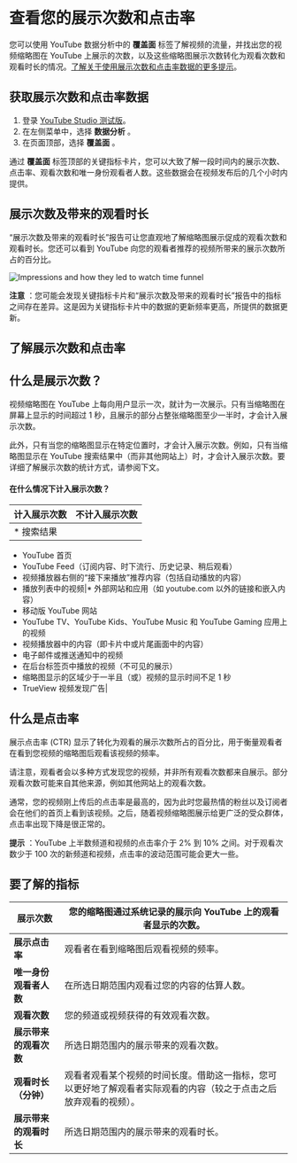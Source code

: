 # 查看您的展示次数和点击率

您可以使用 YouTube 数据分析中的 **覆盖面** 标签了解视频的流量，并找出您的视频缩略图在 YouTube 上展示的次数，以及这些缩略图展示次数转化为观看次数和观看时长的情况。[了解关于使用展示次数和点击率数据的更多提示](https://support.google.com/youtube/answer/7628154)。

## 获取展示次数和点击率数据

1. 登录 [YouTube Studio 测试版](https://studio.youtube.com/)。
2. 在左侧菜单中，选择 **数据分析** 。
3. 在页面顶部，选择 **覆盖面** 。

通过 **覆盖面** 标签顶部的关键指标卡片，您可以大致了解一段时间内的展示次数、点击率、观看次数和唯一身份观看者人数。这些数据会在视频发布后的几个小时内提供。

## 展示次数及带来的观看时长

“展示次数及带来的观看时长”报告可让您直观地了解缩略图展示促成的观看次数和观看时长。您还可以看到 YouTube 向您的观看者推荐的视频所带来的展示次数所占的百分比。

![Impressions and how they led to watch time funnel](https://lh3.googleusercontent.com/kHHmzgm7fl6DC1C7-ilkMQwywxYi1mchfeRzYj74vfbUOVmmPpJXPBWn5OroRgI-O0E=w350 "Impressions and how they led to watch time funnel")

**注意** ：您可能会发现关键指标卡片和“展示次数及带来的观看时长”报告中的指标之间存在差异。这是因为关键指标卡片中的数据的更新频率更高，所提供的数据更新。

## 了解展示次数和点击率

## 什么是展示次数？

视频缩略图在 YouTube 上每向用户显示一次，就计为一次展示。只有当缩略图在屏幕上显示的时间超过 1 秒，且展示的部分占整张缩略图至少一半时，才会计入展示次数。

此外，只有当您的缩略图显示在特定位置时，才会计入展示次数。例如，只有当缩略图显示在 YouTube 搜索结果中（而非其他网站上）时，才会计入展示次数。要详细了解展示次数的统计方式，请参阅下文。

#### 在什么情况下计入展示次数？

|计入展示次数|不计入展示次数|
| --- | --- |
|* 搜索结果
* YouTube 首页
* YouTube Feed（订阅内容、时下流行、历史记录、稍后观看）
* 视频播放器右侧的“接下来播放”推荐内容（包括自动播放的内容）
* 播放列表中的视频|* 外部网站和应用（如 youtube.com 以外的链接和嵌入内容）
* 移动版 YouTube 网站
* YouTube TV、YouTube Kids、YouTube Music 和 YouTube Gaming 应用上的视频
* 视频播放器中的内容（即卡片中或片尾画面中的内容）
* 电子邮件或推送通知中的视频
* 在后台标签页中播放的视频（不可见的展示）
* 缩略图显示的区域少于一半且（或）视频的显示时间不足 1 秒
* TrueView 视频发现广告|

## 什么是点击率

展示点击率 (CTR) 显示了转化为观看的展示次数所占的百分比，用于衡量观看者在看到您视频的缩略图后观看该视频的频率。

请注意，观看者会以多种方式发现您的视频，并非所有观看次数都来自展示。部分观看次数可能来自其他来源，例如其他网站上的观看次数。

通常，您的视频刚上传后的点击率是最高的，因为此时您最热情的粉丝以及订阅者会在他们的首页上看到该视频。之后，随着视频缩略图展示给更广泛的受众群体，点击率出现下降是很正常的。

**提示** ：YouTube 上半数频道和视频的点击率介于 2% 到 10% 之间。对于观看次数少于 100 次的新频道和视频，点击率的波动范围可能会更大一些。

## 要了解的指标

|**展示次数**|您的缩略图通过系统记录的展示向 YouTube 上的观看者显示的次数。|
| --- | --- |
|**展示点击率**|观看者在看到缩略图后观看视频的频率。|
|**唯一身份观看者人数**|在所选日期范围内观看过您的内容的估算人数。|
|**观看次数**|您的频道或视频获得的有效观看次数。|
|**展示带来的观看次数**|所选日期范围内的展示带来的观看次数。|
|**观看时长（分钟）**|观看者观看某个视频的时间长度。借助这一指标，您可以更好地了解观看者实际观看的内容（较之于点击之后放弃观看的视频）。|
|**展示带来的观看时长**|所选日期范围内的展示带来的观看时长。|